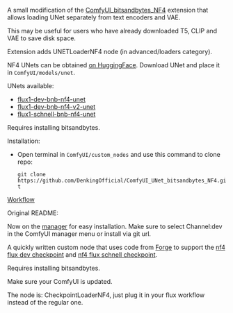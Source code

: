 A small modification of the [ComfyUI_bitsandbytes_NF4](https://github.com/comfyanonymous/ComfyUI_bitsandbytes_NF4) extension that allows loading UNet separately from text encoders and VAE.

This may be useful for users who have already downloaded T5, CLIP and VAE to save disk space.

Extension adds UNETLoaderNF4 node (in advanced/loaders category).

NF4 UNets can be obtained [on HuggingFace](https://huggingface.co/duuuuuuuden/flux1-nf4-unet). Download UNet and place it in `ComfyUI/models/unet`.

UNets available:
* [flux1-dev-bnb-nf4-unet](https://huggingface.co/duuuuuuuden/flux1-nf4-unet/blob/main/flux1-dev-bnb-nf4-unet.safetensors)
* [flux1-dev-bnb-nf4-v2-unet](https://huggingface.co/duuuuuuuden/flux1-nf4-unet/blob/main/flux1-dev-bnb-nf4-v2-unet.safetensors)
* [flux1-schnell-bnb-nf4-unet](https://huggingface.co/duuuuuuuden/flux1-nf4-unet/blob/main/flux1-schnell-bnb-nf4-unet.safetensors)

Requires installing bitsandbytes.

Installation:

* Open terminal in `ComfyUI/custom_nodes` and use this command to clone repo:

    ```git clone https://github.com/DenkingOfficial/ComfyUI_UNet_bitsandbytes_NF4.git```

[Workflow](https://files.catbox.moe/d5ov4n.png)

Original README:

Now on the [manager](https://github.com/ltdrdata/ComfyUI-Manager) for easy installation. Make sure to select Channel:dev in the ComfyUI manager menu or install via git url.

A quickly written custom node that uses code from [Forge](https://github.com/lllyasviel/stable-diffusion-webui-forge) to support the [nf4 flux dev checkpoint](https://huggingface.co/lllyasviel/flux1-dev-bnb-nf4/blob/main/flux1-dev-bnb-nf4.safetensors) and [nf4 flux schnell checkpoint](https://huggingface.co/silveroxides/flux1-nf4-weights/blob/main/flux1-schnell-bnb-nf4.safetensors).

Requires installing bitsandbytes.

Make sure your ComfyUI is updated.

The node is: CheckpointLoaderNF4, just plug it in your flux workflow instead of the regular one.
